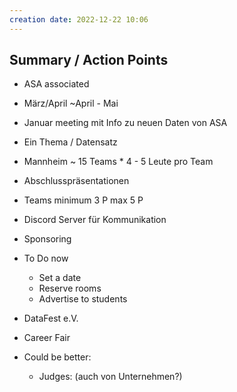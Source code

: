 ```yaml
---
creation date: 2022-12-22 10:06
---
```


## Summary / Action Points

- ASA associated

- März/April  ~April - Mai
- Januar meeting mit Info zu neuen Daten von ASA
- Ein Thema / Datensatz
- Mannheim ~ 15 Teams * 4 - 5 Leute pro Team

- Abschlusspräsentationen
- Teams minimum 3 P max 5 P
- Discord Server für Kommunikation

- Sponsoring
- To Do now
	- Set a date
	- Reserve rooms
	- Advertise to students

- DataFest e.V.
- Career Fair
- Could be better:
	- Judges: (auch von Unternehmen?)